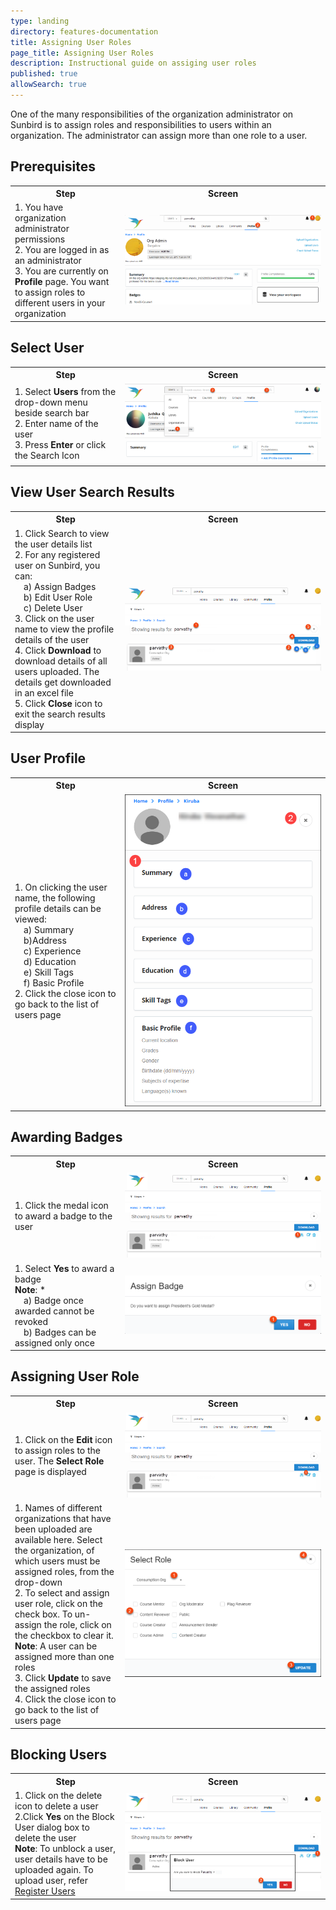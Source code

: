```yaml
---
type: landing
directory: features-documentation
title: Assigning User Roles
page_title: Assigning User Roles
description: Instructional guide on assiging user roles 
published: true
allowSearch: true
---
```


One of the many responsibilities of the organization administrator on Sunbird is to assign roles and responsibilities to users within an organization. The administrator can assign more than one role to a user.

## Prerequisites

<table>
  <tr>
    <th style="width:35%;">Step</th>
    <th style="width:65%;">Screen</th>
  </tr>
  <tr>
    <td>1. You have organization administrator permissions <br>2. You are logged in as an administrator <br>3. You are currently on <b>Profile</b> page. You want to assign roles to different users in your organization</td>
    <td><img src="pages/features-documentation/images/admin_assignroles/admin_homepage.png"></td>
  </tr>
    </table>

## Select User

<table>
  <tr>
    <th style="width:35%;">Step</th>
    <th style="width:65%;">Screen</th>
  </tr>
  <tr>
    <td>1. Select <b>Users</b> from the drop-down menu beside search bar <br>2. Enter name of the user <br>3. Press <b>Enter</b> or click the Search Icon</td>
      <td><img src="pages/features-documentation/images/admin_assignroles/admin_selectuser.png"></td>
  </tr>
    </table>

## View User Search Results

<table>
  <tr>
    <th style="width:35%;">Step</th>
    <th style="width:65%;">Screen</th>
  </tr>
  <tr>
    <td>1. Click Search to view the user details list <br>2. For any registered user on Sunbird, you can: <br>&emsp;a) Assign Badges
<br>&emsp;b) Edit User Role <br>&emsp;c) Delete User <br>3. Click on the user name to view the profile details of the user <br>4. Click <b>Download</b> to download details of all users uploaded. The details get downloaded in an excel file <br>5. Click <b>Close</b> icon to exit the search results display</td>
      <td><img src="pages/features-documentation/images/admin_assignroles/admin_searchresults.png"></td>
  </tr>
    </table>

## User Profile

<table>
  <tr>
    <th style="width:35%;">Step</th>
    <th style="width:65%;">Screen</th>
  </tr>
  <tr>
    <td>1. On clicking the user name, the following profile details can be viewed: <br>&emsp;a) Summary <br>&emsp;b)Address <br>&emsp;c) Experience <br>&emsp;d) Education <br>&emsp;e) Skill Tags <br>&emsp;f) Basic Profile <br>2. Click the close icon to go back to the list of users page</td>
      <td><img src="pages/features-documentation/images/admin_assignroles/admin_userprofile.png"></td>
  </tr>
    </table>

## Awarding Badges

<table>
  <tr>
    <th style="width:35%;">Step</th>
    <th style="width:65%;">Screen</th>
  </tr>
  <tr>
    <td>1. Click the medal icon to award a badge to the user</td>
      <td><img src="pages/features-documentation/images/admin_assignroles/admin_badge1.png"></td>
  </tr>
  <tr>
    <td>1. Select <b>Yes</b> to award a badge <br><b>Note</b>: *<br>&emsp;a) Badge once awarded cannot be revoked <br>&emsp;b) Badges can be assigned only once</td>
      <td><img src="pages/features-documentation/images/admin_assignroles/admin_badge2.png"></td>
</tr>
</table>

## Assigning User Role

<table>
  <tr>
    <th style="width:35%;">Step</th>
    <th style="width:65%;">Screen</th>
  </tr>
  <tr>
    <td>1. Click on the <b>Edit</b> icon to assign roles to the user. The <b>Select Role</b> page is displayed</td>
      <td><img src="pages/features-documentation/images/admin_assignroles/admin_assignrole1.png"></td>
  </tr>
  <tr>
    <td>1. Names of different organizations that have been uploaded are available here. Select the organization, of which users must be assigned roles, from the drop-down <br>2. To select and assign user role, click on the check box. To un-assign the role, click on the checkbox to clear it. <br><b>Note</b>: A user can be assigned more than one roles <br>3. Click <b>Update</b> to save the assigned roles <br>4. Click the close icon to go back to the list of users page</td>
     <td><img src="pages/features-documentation/images/admin_assignroles/admin_assignrole2.png"></td>
  </tr>
  </table>
    
## Blocking Users

<table>
  <tr>
    <th style="width:35%;">Step</th>
    <th style="width:65%;">Screen</th>
  </tr>
  <tr>
    <td>1. Click on the delete icon to delete a user <br>2.Click <b>Yes</b> on the Block User dialog box to delete the user <br><b>Note</b>: To unblock a user, user details have to be uploaded again. To upload user, refer <a href="http://www.sunbird.org/features-documentation/register_user" target="_blank">Register Users</a>
    </td>
      <td><img src="pages/features-documentation/images/admin_assignroles/admin_blockuser.png"></td>
  </tr>
</table>
        
